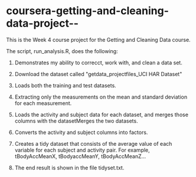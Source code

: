 # coursera-getting-and-cleaning-data-project--

This is the Week 4 course project for the Getting and Cleaning Data course. 

The script, run_analysis.R, does the following:

1. Demonstrates my ability to correcct, work with, and clean a data set. 

2. Download the dataset called "getdata_projectfiles_UCI HAR Dataset" 

3. Loads both the training and test datasets.

4. Extracting only the measurements on the mean and standard deviation for each measurement.

5. Loads the activity and subject data for each dataset, and merges those columns with the datasetMerges the two datasets.

6. Converts the activity and subject columns into factors.

7. Creates a tidy dataset that consists of the average value of each variable for each subject and activity pair.
   For example, tBodyAccMeanX, tBodyaccMeanY, tBodyAccMeanZ...
   
8. The end result is shown in the file tidyset.txt.
